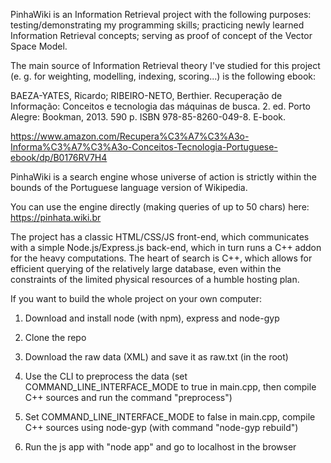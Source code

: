 PinhaWiki is an Information Retrieval project with the following purposes: testing/demonstrating my programming skills; practicing newly learned Information Retrieval concepts; serving as proof of concept of the Vector Space Model.

The main source of Information Retrieval theory I've studied for this project (e. g. for weighting, modelling, indexing, scoring...) is the following ebook:

BAEZA-YATES, Ricardo; RIBEIRO-NETO, Berthier. Recuperação de Informação: Conceitos e tecnologia das máquinas de busca. 2. ed. Porto Alegre: Bookman, 2013. 590 p. ISBN 978-85-8260-049-8. E-book.

https://www.amazon.com/Recupera%C3%A7%C3%A3o-Informa%C3%A7%C3%A3o-Conceitos-Tecnologia-Portuguese-ebook/dp/B0176RV7H4

PinhaWiki is a search engine whose universe of action is strictly within the bounds of the Portuguese language version of Wikipedia.

You can use the engine directly (making queries of up to 50 chars) here: https://pinhata.wiki.br


The project has a classic HTML/CSS/JS front-end, which communicates with a simple Node.js/Express.js back-end, which in turn runs a C++ addon for the heavy computations. The heart of search is C++, which allows for efficient querying of the relatively large database, even within the constraints of the limited physical resources of a humble hosting plan.

If you want to build the whole project on your own computer:

1) Download and install node (with npm), express and node-gyp

2) Clone the repo

3) Download the raw data (XML) and save it as raw.txt (in the root)

4) Use the CLI to preprocess the data (set COMMAND_LINE_INTERFACE_MODE to true in main.cpp, then compile C++ sources and run the command "preprocess")

5) Set COMMAND_LINE_INTERFACE_MODE to false in main.cpp, compile C++ sources using node-gyp (with command "node-gyp rebuild")

6) Run the js app with "node app" and go to localhost in the browser